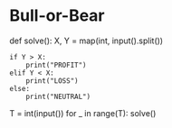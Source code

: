 # Bull-or-Bear
def solve():
    X, Y = map(int, input().split())
    
    if Y > X:
        print("PROFIT")
    elif Y < X:
        print("LOSS")
    else:
        print("NEUTRAL")

T = int(input())
for _ in range(T):
    solve()
